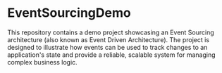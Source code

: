 # EventSourcingDemo
This repository contains a demo project showcasing an Event Sourcing architecture (also known as Event Driven Architecture). The project is designed to illustrate how events can be used to track changes to an application's state and provide a reliable, scalable system for managing complex business logic.
